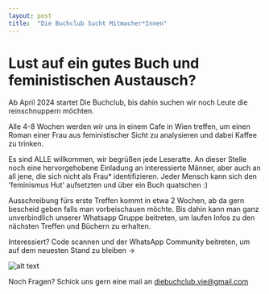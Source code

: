```yaml
---
layout: post
title:  "Die Buchclub Sucht Mitmacher*Innen"
---
```


# Lust auf ein gutes Buch und feministischen Austausch?

Ab April 2024 startet Die Buchclub, bis dahin suchen wir noch Leute die reinschnuppern möchten.

Alle 4-8 Wochen werden wir uns in einem Cafe in Wien treffen, um einen Roman einer Frau aus feministischer Sicht zu analysieren
und dabei Kaffee zu trinken. 

Es sind ALLE willkommen, wir begrüßen jede Leseratte. An dieser Stelle noch eine hervorgehobene Einladung an interessierte Männer, aber auch an all jene, die sich nicht als Frau* identifizieren. Jeder Mensch kann sich den 'feminismus Hut' aufsetzten und über ein Buch quatschen :)

Ausschreibung fürs erste Treffen kommt in etwa 2 Wochen, ab da gern bescheid geben falls man vorbeischauen möchte. 
Bis dahin kann man ganz unverbindlich unserer Whatsapp Gruppe beitreten, um laufen Infos zu den nächsten Treffen und Büchern zu erhalten. 

Interessiert? Code scannen und der WhatsApp Community beitreten, um auf dem neuesten Stand zu bleiben ->

![alt text](/assets/joinwhatsapp.png)

Noch Fragen? Schick uns gern eine mail an diebuchclub.vie@gmail.com